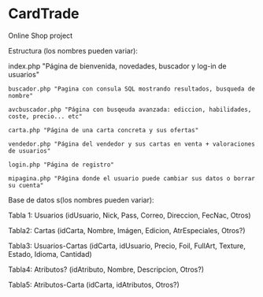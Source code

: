 # CardTrade
Online Shop project


Estructura (los nombres pueden variar):

index.php "Página de bienvenida, novedades, buscador y log-in de usuarios"
	
	buscador.php "Pagina con consula SQL mostrando resultados, busqueda de nombre"
	
	avcbuscador.php "Página con busqeuda avanzada: ediccion, habilidades, coste, precio... etc"
	
	carta.php "Página de una carta concreta y sus ofertas"
	
	vendedor.php "Página del vendedor y sus cartas en venta + valoraciones de usuarios"
	
	login.php "Página de registro"
	
	mipagina.php "Página donde el usuario puede cambiar sus datos o borrar su cuenta"
	
Base de datos s(los nombres pueden variar):

Tabla 1: 	Usuarios (idUsuario, Nick, Pass, Correo, Direccion, FecNac, Otros)

Tabla2:	  	Cartas (idCarta, Nombre, Imágen, Edicion, AtrEspeciales, Otros?)

Tabla3:	  	Usuarios-Cartas (idCarta, idUsuario, Precio, Foil, FullArt, Texture, Estado, Idioma, Cantidad)

Tabla4:	  	Atributos? (idAtributo, Nombre, Descripcion, Otros?)

Tabla5: 	Atributos-Carta (idCarta, idAtributos, Otros?)

	
	